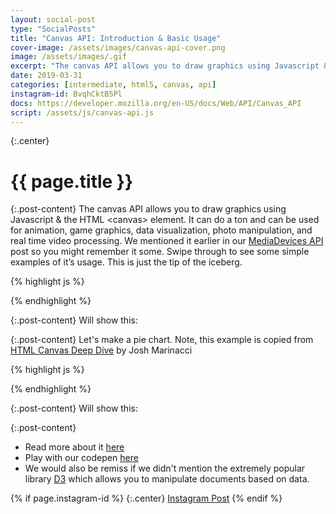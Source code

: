 ```yaml
---
layout: social-post
type: "SocialPosts"
title: "Canvas API: Introduction & Basic Usage"
cover-image: /assets/images/canvas-api-cover.png
image: /assets/images/.gif
excerpt: "The canvas API allows you to draw graphics using Javascript & the HTML &lt;canvas&gt; element. It can do a ton and can be used for animation, game graphics, data visualization, photo manipulation, and real time video processing."
date: 2019-03-31
categories: [intermediate, html5, canvas, api]
instagram-id: BvqhCktB5Pl
docs: https://developer.mozilla.org/en-US/docs/Web/API/Canvas_API
script: /assets/js/canvas-api.js
---
```

{:.center}
# {{ page.title }}

{:.post-content}
The canvas API allows you to draw graphics using Javascript & the HTML 
&lt;canvas&gt; element. It can do a ton and can be used for animation, 
game graphics, data visualization, photo manipulation, and real time video processing.
We mentioned it earlier in our [MediaDevices API](/blog/camera-api-photo/) post so you might remember it 
some. Swipe through to see some simple examples of it’s usage. 
This is just the tip of the iceberg. 

{% highlight js %}
<canvas id="simple-canvas"></canvas>

<script>
const canvas = document.getElementById('simple-canvas');
const ctx = canvas.getContext('2d');

ctx.fillStyle = 'blue';
ctx.fillRect(10, 10, 150, 200);
</script>
{% endhighlight %}

{:.post-content}
Will show this:
<canvas id="simple-canvas"></canvas>

{:.post-content}
Let's make a pie chart. Note, this example is copied from <a href="https://joshondesign.com/p/books/canvasdeepdive/toc.html" target="_blank">HTML Canvas Deep Dive</a> by Josh Marinacci

{% highlight js %}
<canvas id="pie-canvas"></canvas>

<script>
//initialize data set
let data = [ 100, 68, 20, 30, 100 ];

const pieCanvas = document.getElementById('pie-canvas');
let c = pieCanvas.getContext('2d');
//draw background
c.fillStyle = "white";
c.fillRect(0,0,500,500);

//a list of colors
let colors = [ "orange", "green", "blue", "yellow", "teal"];

//calculate total of all data
let total = 0;
for(let i=0; i < data.length; i++) {
    total += data[i];
}

//draw pie data
let prevAngle = 0;
for(let i = 0; i < data.length; i++) {
    //fraction that this pieslice represents
    let fraction = data[i]/total;
    //calc starting angle
    let angle = prevAngle + fraction * Math.PI*2;

    //draw the pie slice
    c.fillStyle = colors[i];

    //create a path
    c.beginPath();
    c.moveTo(250,250);
    c.arc(250,250, 100, prevAngle, angle, false);
    c.lineTo(250,250);

    //fill it
    c.fill();

    //stroke it
    c.strokeStyle = "black";
    c.stroke();

    //update for next time through the loop
    prevAngle = angle;
}

//draw centered text
c.fillStyle = "black";
c.font = "24pt sans-serif";
let text = "Sales Data from 2025";
let metrics = c.measureText(text);
c.fillText(text, 250-metrics.width/2, 400);
</script>
{% endhighlight %}

{:.post-content}
Will show this:
<canvas id="pie-canvas" width="500" height="500"></canvas>

{:.post-content}
* Read more about it <a href="{{page.docs}}" target="_blank">here</a>
* Play with our codepen <a href="https://codepen.io/the_dev_diaries/pen/wOVLrL" target="_blank">here</a>
* We would also be remiss if we didn't mention the extremely popular library 
<a href="https://d3js.org/" target="_blank">D3</a> which allows you to manipulate
documents based on data. 

{% if page.instagram-id %}
{:.center}
<a class="insta-link" href="https://www.instagram.com/p/{{page.instagram-id}}" target="_blank">Instagram Post</a>
{% endif %}
